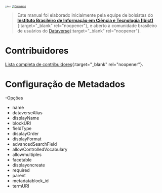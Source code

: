<a href="http://www.ibict.br" target="_blank"><img src="./imagens/ibict.jpeg" alt="Ibict" style="zoom:40%;" /></a> <a href="https://dataverse.org" target="_blank"><img src="./imagens/dataverse.png" alt="Dataverse" style="zoom:55%;" /></a>

> Este manual foi elaborado inicialmente pela equipe de bolsistas do [**Instituto Brasileiro de Informação em Ciência e Tecnologia (Ibict)**](http://www.ibict.br/){:target="_blank" rel="noopener"}, e aberto à comunidade brasileiro de usuários do [Dataverse](https://dataverse.org/){:target="_blank" rel="noopener"}.

# Contribuidores

[Lista completa de contribuidores](./contribs.md){:target="_blank" rel="noopener"}.

# Configuração de Metadados

-Opções 

* name
* dataverseAlias
* displayName
* blockURI
* fieldType
* displayOrder
* displayFormat
* advancedSearchField	
* allowControlledVocabulary	
* allowmultiples	
* facetable	
* displayoncreate	
* required	
* parent	
* metadatablock_id	
* termURI

